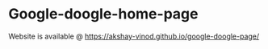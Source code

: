 # Google-doogle-home-page

Website is available @ https://akshay-vinod.github.io/google-doogle-page/
